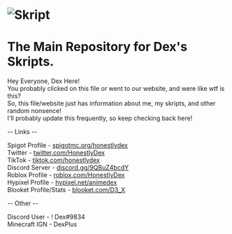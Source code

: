 # ![Skript](https://user-images.githubusercontent.com/82985536/122848687-13aff680-d2d8-11eb-97ba-ca006ea22073.png)
# The Main Repository for Dex's Skripts.

Hey Everyone, Dex Here!<br>
You probably clicked on this file or went to our website, and were like wtf is this?<br>
So, this file/website just has information about me, my skripts, and other random nonsence!<br>
I'll probably update this frequently, so keep checking back here!<br>

-- Links --

Spigot Profile - <a href="https://www.spigotmc.org/members/honestlydex.1235803/">spigotmc.org/honestlydex</a><br>
Twitter - <a href="https://twitter.com/HonestlyDex">twitter.com/HonestlyDex</a><br>
TikTok - <a href="https://tiktok.com/@honestlydex">tiktok.com/honestlydex</a><br>
Discord Server - <a href="https://discord.gg/9QBuZ4bcdY">discord.gg/9QBuZ4bcdY</a><br>
Roblox Profile - <a href="https://roblox.com/users/522475931/profile">roblox.com/HonestlyDex</a><br>
Hypixel Profile - <a href="https://hypixel.net/members/animedex.3772989/">hypixel.net/animedex</a><br>
Blooket Profile/Stats - <a href="https://www.blooket.com/stats?name=D3_X">blooket.com/D3_X</a><br>


-- Other --

Discord User - ! Dex#9834<br>
Minecraft IGN - DexPlus<br>
